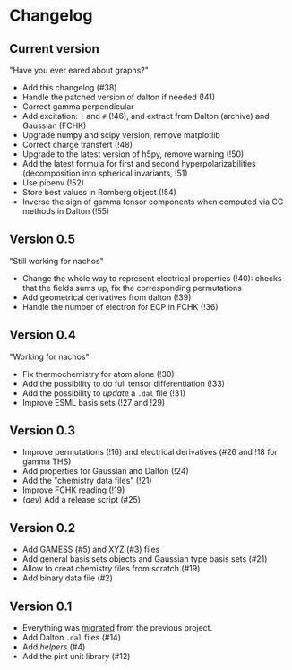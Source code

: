 # Changelog

## Current version

"Have you ever eared about graphs?"

+ Add this changelog (#38)
+ Handle the patched version of dalton if needed (!41)
+ Correct gamma perpendicular
+ Add excitation: `!` and `#` (!46), and extract from Dalton (archive) and Gaussian (FCHK)
+ Upgrade numpy and scipy version, remove matplotlib
+ Correct charge transfert (!48)
+ Upgrade to the latest version of h5py, remove warning (!50)
+ Add the latest formula for first and second hyperpolarizabilities (decomposition into spherical invariants, !51)
+ Use pipenv (!52)
+ Store best values in Romberg object (!54)
+ Inverse the sign of gamma tensor components when computed via CC methods in Dalton (!55)

## Version 0.5

"Still working for nachos"

+ Change the whole way to represent electrical properties (!40): checks that the fields sums up, fix the corresponding permutations
+ Add geometrical derivatives from dalton (!39)
+ Handle the number of electron for ECP in FCHK (!36)

## Version 0.4

"Working for nachos"

+ Fix thermochemistry for atom alone (!30)
+ Add the possibility to do full tensor differentiation (!33)
+ Add the possibility to *update* a `.dal` file (!31)
+ Improve ESML basis sets (!27 and !29)

## Version 0.3

+ Improve permutations (!16) and electrical derivatives (#26 and !18 for gamma THS)
+ Add properties for Gaussian and Dalton (!24)
+ Add the "chemistry data files" (!21)
+ Improve FCHK reading (!19)
+ (*dev*) Add a release script (#25)

## Version 0.2

+ Add GAMESS (#5) and XYZ (#3) files
+ Add general basis sets objects and Gaussian type basis sets (#21)
+ Allow to creat chemistry files from scratch (#19)
+ Add binary data file (#2)

## Version 0.1

+ Everything was [migrated](https://git.pierrebeaujean.net/pierre/qcip_tools/issues/1) from the previous project.
+ Add Dalton `.dal` files (#14)
+ Add *helpers* (#4)
+ Add the pint unit library (#12)